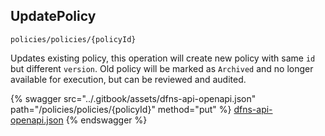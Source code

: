 
## UpdatePolicy
`policies/policies/{policyId}`

Updates existing policy, this operation will create new policy with same `id` but different `version`. Old policy will be marked as `Archived` and no longer available for execution, but can be reviewed and audited.

{% swagger src="../.gitbook/assets/dfns-api-openapi.json" path="/policies/policies/{policyId}" method="put" %}
[dfns-api-openapi.json](../.gitbook/assets/dfns-api-openapi.json)
{% endswagger %}
